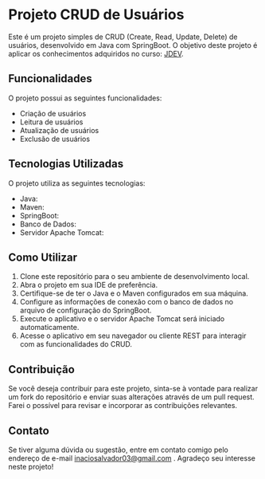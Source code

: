 # Projeto CRUD de Usuários

Este é um projeto simples de CRUD (Create, Read, Update, Delete) de usuários, desenvolvido em Java com SpringBoot. O objetivo deste projeto é aplicar os conhecimentos adquiridos no curso: [JDEV](https://projetojavaweb.com/certificado-aluno/inicio).

## Funcionalidades

O projeto possui as seguintes funcionalidades:

- Criação de usuários
- Leitura de usuários
- Atualização de usuários
- Exclusão de usuários

## Tecnologias Utilizadas

O projeto utiliza as seguintes tecnologias:

- Java: 
- Maven: 
- SpringBoot: 
- Banco de Dados: 
- Servidor Apache Tomcat: 

## Como Utilizar

1. Clone este repositório para o seu ambiente de desenvolvimento local.
2. Abra o projeto em sua IDE de preferência.
3. Certifique-se de ter o Java e o Maven configurados em sua máquina.
4. Configure as informações de conexão com o banco de dados no arquivo de configuração do SpringBoot.
5. Execute o aplicativo e o servidor Apache Tomcat será iniciado automaticamente.
6. Acesse o aplicativo em seu navegador ou cliente REST para interagir com as funcionalidades do CRUD.

## Contribuição

Se você deseja contribuir para este projeto, sinta-se à vontade para realizar um fork do repositório e enviar suas alterações através de um pull request. Farei o possível para revisar e incorporar as contribuições relevantes.

## Contato

Se tiver alguma dúvida ou sugestão, entre em contato comigo pelo endereço de e-mail inaciosalvador03@gmail.com . Agradeço seu interesse neste projeto!
